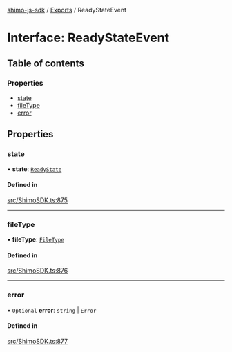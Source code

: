 [shimo-js-sdk](/README.md) / [Exports](/modules.md) / ReadyStateEvent

# Interface: ReadyStateEvent

## Table of contents

### Properties

- [state](/interfaces/ReadyStateEvent.md#state)
- [fileType](/interfaces/ReadyStateEvent.md#filetype)
- [error](/interfaces/ReadyStateEvent.md#error)

## Properties

### state

• **state**: [`ReadyState`](/enums/ReadyState.md)

#### Defined in

[src/ShimoSDK.ts:875](https://github.com/byte9527/shimo-js-sdk/blob/8fa8b89/src/ShimoSDK.ts#L875)

___

### fileType

• **fileType**: [`FileType`](/enums/FileType.md)

#### Defined in

[src/ShimoSDK.ts:876](https://github.com/byte9527/shimo-js-sdk/blob/8fa8b89/src/ShimoSDK.ts#L876)

___

### error

• `Optional` **error**: `string` \| `Error`

#### Defined in

[src/ShimoSDK.ts:877](https://github.com/byte9527/shimo-js-sdk/blob/8fa8b89/src/ShimoSDK.ts#L877)
